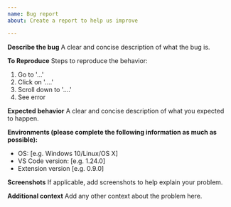 ```yaml
---
name: Bug report
about: Create a report to help us improve

---
```


**Describe the bug**
A clear and concise description of what the bug is.

**To Reproduce**
Steps to reproduce the behavior:
1. Go to '...'
2. Click on '....'
3. Scroll down to '....'
4. See error

**Expected behavior**
A clear and concise description of what you expected to happen.

**Environments (please complete the following information as much as possible):**
 - OS: [e.g. Windows 10/Linux/OS X]
 - VS Code version: [e.g. 1.24.0]
 - Extension version [e.g. 0.9.0]

**Screenshots**
If applicable, add screenshots to help explain your problem.

**Additional context**
Add any other context about the problem here.
